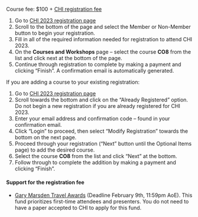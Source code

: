 Course fee: $100 + [CHI registration fee](https://cvent.me/YbG5VD)

<!-- If you are not yet registered for CHI: -->
1. Go to [CHI 2023 registration page](https://cvent.me/YbG5VD)
2. Scroll to the bottom of the page and select the Member or Non-Member button to begin your registration. 
3. Fill in all of the required information needed for registration to attend CHI 2023.
4. On the __Courses and Workshops__ page – select the course __CO8__ from the list and click next at the bottom of the page.
5. Continue through registration to complete by making a payment and clicking “Finish”. A confirmation email is automatically generated.


 
If you are adding a course to your existing registration:
1. Go to [CHI 2023 registration page](https://cvent.me/YbG5VD)
2. Scroll towards the bottom and click on the “Already Registered” option. Do not begin a new registration if you are already registered for CHI 2023.
3. Enter your email address and confirmation code – found in your confirmation email.
4. Click “Login” to proceed, then select “Modify Registration” towards the bottom on the next page.
5. Proceed through your registration (“Next” button until the Optional Items page) to add the desired course.
6. Select the course __CO8__ from the list and click “Next” at the bottom.
7. Follow through to complete the addition by making a payment and clicking “Finish”.


#### Support for the registration fee
* [Gary Marsden Travel Awards](https://sigchi.submittable.com/submit/165150/gary-marsden-travel-awards) (Deadline February 9th, 11:59pm AoE). This fund prioritizes first-time attendees and presenters. You do not need to have a paper accepted to CHI to apply for this fund.
